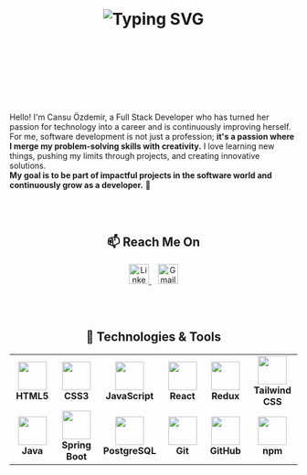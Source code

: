 <br><br>
<h1 align="center" style="margin-top: 40px; margin-bottom: 50px;">
  <img src="https://readme-typing-svg.herokuapp.com?font=JetBrains+Mono&weight=700&size=25&pause=1000&color=00FF00&center=true&width=800&lines=Hello+Everyone!%20I'm%20Cansu%20Özdemir!;I'm%20a%20Full+Stack+Developer!;Passionate+about+coding%20%26%20problem-solving!" alt="Typing SVG" />
</h1>


<br><br>

<br><br>


Hello! I'm Cansu Özdemir, a Full Stack Developer who has turned her passion for technology into a career and is continuously improving herself.  
For me, software development is not just a profession; **it's a passion where I merge my problem-solving skills with creativity.** I love learning new things, pushing my limits through projects, and creating innovative solutions.  
**My goal is to be part of impactful projects in the software world and continuously grow as a developer.** 🚀  

<br><br>


<h2 align="center">📫 <strong>Reach Me On</strong></h2>

<p align="center">
  <a href="https://linkedin.com/in/cansu-ozdemir1" target="_blank">
    <img src="https://img.shields.io/badge/LinkedIn-0077B5?style=for-the-badge&logo=linkedin&logoColor=white" alt="LinkedIn" height="35">
  </a>
  &nbsp;&nbsp;
  <a href="mailto:cansuozzdemir@gmail.com" target="_blank">
    <img src="https://img.shields.io/badge/Gmail-D14836?style=for-the-badge&logo=gmail&logoColor=white" alt="Gmail" height="35">
  </a>
</p>

<br><br>

<h2 align="center">🔧 <strong>Technologies & Tools</strong></h2>

<table align="center">
  <tr>
    <td align="center" width="120">
      <img src="https://cdn.jsdelivr.net/gh/devicons/devicon/icons/html5/html5-original.svg" width="50"/><br/>
      <strong>HTML5</strong>
    </td>
    <td align="center" width="120">
      <img src="https://cdn.jsdelivr.net/gh/devicons/devicon/icons/css3/css3-original.svg" width="50"/><br/>
      <strong>CSS3</strong>
    </td>
    <td align="center" width="120">
      <img src="https://cdn.jsdelivr.net/gh/devicons/devicon/icons/javascript/javascript-original.svg" width="50"/><br/>
      <strong>JavaScript</strong>
    </td>
    <td align="center" width="120">
      <img src="https://cdn.jsdelivr.net/gh/devicons/devicon/icons/react/react-original.svg" width="50"/><br/>
      <strong>React</strong>
    </td>
    <td align="center" width="120">
      <img src="https://cdn.jsdelivr.net/gh/devicons/devicon/icons/redux/redux-original.svg" width="50"/><br/>
      <strong>Redux</strong>
    </td>
    <td align="center" width="120">
      <img src="https://cdn.jsdelivr.net/gh/devicons/devicon/icons/tailwindcss/tailwindcss-original.svg" width="50"/><br/>
      <strong>Tailwind CSS</strong>
    </td>
  </tr>
  <tr>
    <td align="center" width="120">
      <img src="https://cdn.jsdelivr.net/gh/devicons/devicon/icons/java/java-original.svg" width="50"/><br/>
      <strong>Java</strong>
    </td>
    <td align="center" width="120">
      <img src="https://cdn.jsdelivr.net/gh/devicons/devicon/icons/spring/spring-original.svg" width="50"/><br/>
      <strong>Spring Boot</strong>
    </td>
    <td align="center" width="120">
      <img src="https://cdn.jsdelivr.net/gh/devicons/devicon/icons/postgresql/postgresql-original.svg" width="50"/><br/>
      <strong>PostgreSQL</strong>
    </td>
    <td align="center" width="120">
      <img src="https://cdn.jsdelivr.net/gh/devicons/devicon/icons/git/git-original.svg" width="50"/><br/>
      <strong>Git</strong>
    </td>
    <td align="center" width="120">
      <img src="https://cdn.jsdelivr.net/gh/devicons/devicon/icons/github/github-original.svg" width="50"/><br/>
      <strong>GitHub</strong>
    </td>
    <td align="center" width="120">
      <img src="https://cdn.jsdelivr.net/gh/devicons/devicon/icons/npm/npm-original-wordmark.svg" width="50"/><br/>
      <strong>npm</strong>
    </td>
  </tr>
</table>















<!--
**cansu-ozdemir/cansu-ozdemir** is a ✨ _special_ ✨ repository because its `README.md` (this file) appears on your GitHub profile.

Here are some ideas to get you started:

- 🔭 I’m currently working on ...
- 🌱 I’m currently learning ...
- 👯 I’m looking to collaborate on ...
- 🤔 I’m looking for help with ...
- 💬 Ask me about ...
- 📫 How to reach me: ...
- 😄 Pronouns: ...
- ⚡ Fun fact: ...
-->
